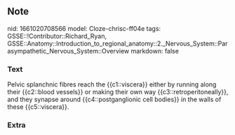 ## Note
nid: 1661020708566
model: Cloze-chrisc-ff04e
tags: GSSE::!Contributor::Richard_Ryan, GSSE::Anatomy::Introduction_to_regional_anatomy::2._Nervous_System::Parasympathetic_Nervous_System::Overview
markdown: false

### Text
<div class="toggle">
  Pelvic splanchnic fibres reach the {{c1::viscera}} either by
  running along their {{c2::blood vessels}} or making their own way
  {{c3::retroperitoneally}}, and they synapse around
  {{c4::postganglionic cell bodies}} in the walls of these
  {{c5::viscera}}.
</div>

### Extra

